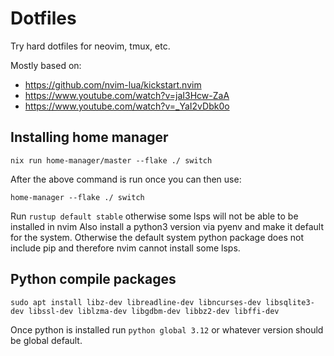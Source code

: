 # Dotfiles

Try hard dotfiles for neovim, tmux, etc.

Mostly based on:
- https://github.com/nvim-lua/kickstart.nvim
- https://www.youtube.com/watch?v=jaI3Hcw-ZaA
- https://www.youtube.com/watch?v=_YaI2vDbk0o

## Installing home manager

```
nix run home-manager/master --flake ./ switch
```

After the above command is run once you can then use:

```
home-manager --flake ./ switch
```

Run `rustup default stable` otherwise some lsps will not be able to be installed in nvim
Also install a python3 version via pyenv and make it default for the system. Otherwise the default system python package does not include pip and therefore nvim cannot install some lsps.

## Python compile packages

```
sudo apt install libz-dev libreadline-dev libncurses-dev libsqlite3-dev libssl-dev liblzma-dev libgdbm-dev libbz2-dev libffi-dev
```
Once python is installed run `python global 3.12` or whatever version should be global default.
